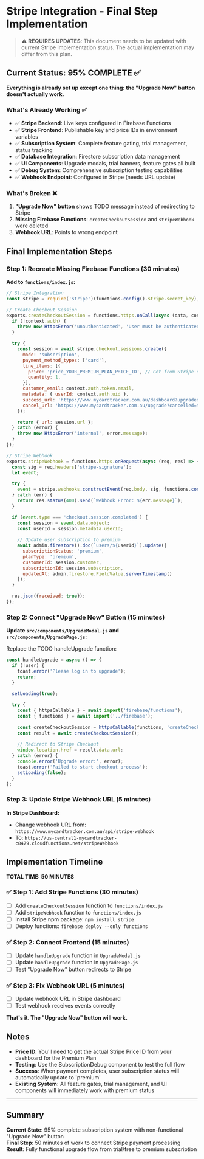 # Stripe Integration - Final Step Implementation

> **⚠️ REQUIRES UPDATES**: This document needs to be updated with current Stripe implementation status. The actual implementation may differ from this plan.

## Current Status: 95% COMPLETE ✅

**Everything is already set up except one thing: the "Upgrade Now" button doesn't actually work.**

### What's Already Working ✅
- ✅ **Stripe Backend**: Live keys configured in Firebase Functions
- ✅ **Stripe Frontend**: Publishable key and price IDs in environment variables  
- ✅ **Subscription System**: Complete feature gating, trial management, status tracking
- ✅ **Database Integration**: Firestore subscription data management
- ✅ **UI Components**: Upgrade modals, trial banners, feature gates all built
- ✅ **Debug System**: Comprehensive subscription testing capabilities
- ✅ **Webhook Endpoint**: Configured in Stripe (needs URL update)

### What's Broken ❌
1. **"Upgrade Now" button** shows TODO message instead of redirecting to Stripe
2. **Missing Firebase Functions**: `createCheckoutSession` and `stripeWebhook` were deleted
3. **Webhook URL**: Points to wrong endpoint

## Final Implementation Steps

### Step 1: Recreate Missing Firebase Functions (30 minutes)

**Add to `functions/index.js`:**

```javascript
// Stripe Integration
const stripe = require('stripe')(functions.config().stripe.secret_key);

// Create Checkout Session
exports.createCheckoutSession = functions.https.onCall(async (data, context) => {
  if (!context.auth) {
    throw new HttpsError('unauthenticated', 'User must be authenticated');
  }

  try {
    const session = await stripe.checkout.sessions.create({
      mode: 'subscription',
      payment_method_types: ['card'],
      line_items: [{
        price: 'price_YOUR_PREMIUM_PLAN_PRICE_ID', // Get from Stripe dashboard
        quantity: 1,
      }],
      customer_email: context.auth.token.email,
      metadata: { userId: context.auth.uid },
      success_url: 'https://www.mycardtracker.com.au/dashboard?upgraded=true',
      cancel_url: 'https://www.mycardtracker.com.au/upgrade?cancelled=true',
    });

    return { url: session.url };
  } catch (error) {
    throw new HttpsError('internal', error.message);
  }
});

// Stripe Webhook
exports.stripeWebhook = functions.https.onRequest(async (req, res) => {
  const sig = req.headers['stripe-signature'];
  let event;

  try {
    event = stripe.webhooks.constructEvent(req.body, sig, functions.config().stripe.webhook_secret);
  } catch (err) {
    return res.status(400).send(`Webhook Error: ${err.message}`);
  }

  if (event.type === 'checkout.session.completed') {
    const session = event.data.object;
    const userId = session.metadata.userId;
    
    // Update user subscription to premium
    await admin.firestore().doc(`users/${userId}`).update({
      subscriptionStatus: 'premium',
      planType: 'premium',
      customerId: session.customer,
      subscriptionId: session.subscription,
      updatedAt: admin.firestore.FieldValue.serverTimestamp()
    });
  }

  res.json({received: true});
});
```

### Step 2: Connect "Upgrade Now" Button (15 minutes)

**Update `src/components/UpgradeModal.js` and `src/components/UpgradePage.js`:**

Replace the TODO handleUpgrade function:
```javascript
const handleUpgrade = async () => {
  if (!user) {
    toast.error('Please log in to upgrade');
    return;
  }

  setLoading(true);
  
  try {
    const { httpsCallable } = await import('firebase/functions');
    const { functions } = await import('../firebase');
    
    const createCheckoutSession = httpsCallable(functions, 'createCheckoutSession');
    const result = await createCheckoutSession();
    
    // Redirect to Stripe Checkout
    window.location.href = result.data.url;
  } catch (error) {
    console.error('Upgrade error:', error);
    toast.error('Failed to start checkout process');
    setLoading(false);
  }
};
```

### Step 3: Update Stripe Webhook URL (5 minutes)

**In Stripe Dashboard:**
- Change webhook URL from: `https://www.mycardtracker.com.au/api/stripe-webhook`
- To: `https://us-central1-mycardtracker-c8479.cloudfunctions.net/stripeWebhook`

## Implementation Timeline

**TOTAL TIME: 50 MINUTES**

### ✅ Step 1: Add Stripe Functions (30 minutes)
- [ ] Add `createCheckoutSession` function to `functions/index.js`
- [ ] Add `stripeWebhook` function to `functions/index.js`  
- [ ] Install Stripe npm package: `npm install stripe`
- [ ] Deploy functions: `firebase deploy --only functions`

### ✅ Step 2: Connect Frontend (15 minutes)
- [ ] Update `handleUpgrade` function in `UpgradeModal.js`
- [ ] Update `handleUpgrade` function in `UpgradePage.js`
- [ ] Test "Upgrade Now" button redirects to Stripe

### ✅ Step 3: Fix Webhook URL (5 minutes)
- [ ] Update webhook URL in Stripe dashboard
- [ ] Test webhook receives events correctly

**That's it. The "Upgrade Now" button will work.**

## Notes

- **Price ID**: You'll need to get the actual Stripe Price ID from your dashboard for the Premium Plan
- **Testing**: Use the SubscriptionDebug component to test the full flow
- **Success**: When payment completes, user subscription status will automatically update to 'premium'
- **Existing System**: All feature gates, trial management, and UI components will immediately work with premium status

---

## Summary

**Current State**: 95% complete subscription system with non-functional "Upgrade Now" button  
**Final Step**: 50 minutes of work to connect Stripe payment processing  
**Result**: Fully functional upgrade flow from trial/free to premium subscription 